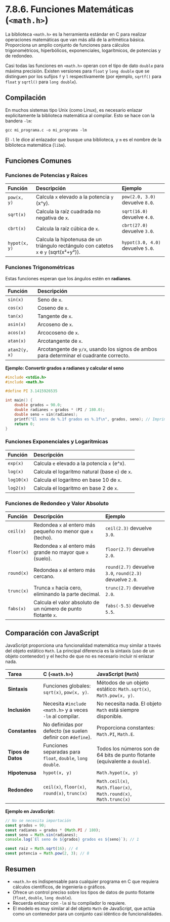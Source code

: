 # 7.8.6. Funciones Matemáticas (`<math.h>`)

La biblioteca `<math.h>` es la herramienta estándar en C para realizar operaciones matemáticas que van más allá de la aritmética básica. Proporciona un amplio conjunto de funciones para cálculos trigonométricos, hiperbólicos, exponenciales, logarítmicos, de potencias y de redondeo.

Casi todas las funciones en `<math.h>` operan con el tipo de dato `double` para máxima precisión. Existen versiones para `float` y `long double` que se distinguen por los sufijos `f` y `l` respectivamente (por ejemplo, `sqrtf()` para `float` y `sqrtl()` para `long double`).

## Compilación

En muchos sistemas tipo Unix (como Linux), es necesario enlazar explícitamente la biblioteca matemática al compilar. Esto se hace con la bandera `-lm`:

`gcc mi_programa.c -o mi_programa -lm`

El `-l` le dice al enlazador que busque una biblioteca, y `m` es el nombre de la biblioteca matemática (`libm`).

## Funciones Comunes

### Funciones de Potencias y Raíces

| Función       | Descripción                                                                           | Ejemplo                           |
| :------------ | :------------------------------------------------------------------------------------ | :-------------------------------- |
| `pow(x, y)`   | Calcula `x` elevado a la potencia `y` (x^y).                                          | `pow(2.0, 3.0)` devuelve `8.0`.   |
| `sqrt(x)`     | Calcula la raíz cuadrada no negativa de `x`.                                          | `sqrt(16.0)` devuelve `4.0`.      |
| `cbrt(x)`     | Calcula la raíz cúbica de `x`.                                                        | `cbrt(27.0)` devuelve `3.0`.      |
| `hypot(x, y)` | Calcula la hipotenusa de un triángulo rectángulo con catetos `x` e `y` (sqrt(x²+y²)). | `hypot(3.0, 4.0)` devuelve `5.0`. |

### Funciones Trigonométricas

Estas funciones esperan que los ángulos estén en **radianes**.

| Función       | Descripción                                                                              |
| :------------ | :--------------------------------------------------------------------------------------- |
| `sin(x)`      | Seno de `x`.                                                                             |
| `cos(x)`      | Coseno de `x`.                                                                           |
| `tan(x)`      | Tangente de `x`.                                                                         |
| `asin(x)`     | Arcoseno de `x`.                                                                         |
| `acos(x)`     | Arcocoseno de `x`.                                                                       |
| `atan(x)`     | Arcotangente de `x`.                                                                     |
| `atan2(y, x)` | Arcotangente de `y/x`, usando los signos de ambos para determinar el cuadrante correcto. |

**Ejemplo: Convertir grados a radianes y calcular el seno**

```c
#include <stdio.h>
#include <math.h>

#define PI 3.1415926535

int main() {
    double grados = 90.0;
    double radianes = grados * (PI / 180.0);
    double seno = sin(radianes);
    printf("El seno de %.1f grados es %.1f\n", grados, seno); // Imprime 1.0
    return 0;
}
```

### Funciones Exponenciales y Logarítmicas

| Función    | Descripción                                     |
| :--------- | :---------------------------------------------- |
| `exp(x)`   | Calcula `e` elevado a la potencia `x` (e^x).    |
| `log(x)`   | Calcula el logaritmo natural (base `e`) de `x`. |
| `log10(x)` | Calcula el logaritmo en base 10 de `x`.         |
| `log2(x)`  | Calcula el logaritmo en base 2 de `x`.          |

### Funciones de Redondeo y Valor Absoluto

| Función    | Descripción                                                   | Ejemplo                                                   |
| :--------- | :------------------------------------------------------------ | :-------------------------------------------------------- |
| `ceil(x)`  | Redondea `x` al entero más pequeño no menor que `x` (techo).  | `ceil(2.3)` devuelve `3.0`.                               |
| `floor(x)` | Redondea `x` al entero más grande no mayor que `x` (suelo).   | `floor(2.7)` devuelve `2.0`.                              |
| `round(x)` | Redondea `x` al entero más cercano.                           | `round(2.7)` devuelve `3.0`, `round(2.3)` devuelve `2.0`. |
| `trunc(x)` | Trunca `x` hacia cero, eliminando la parte decimal.           | `trunc(2.7)` devuelve `2.0`.                              |
| `fabs(x)`  | Calcula el valor absoluto de un número de punto flotante `x`. | `fabs(-5.5)` devuelve `5.5`.                              |

## Comparación con JavaScript

JavaScript proporciona una funcionalidad matemática muy similar a través del objeto estático `Math`. La principal diferencia es la sintaxis (uso de un objeto contenedor) y el hecho de que no es necesario incluir ni enlazar nada.

| Tarea              | C (`<math.h>`)                                              | JavaScript (`Math`)                                                          |
| :----------------- | :---------------------------------------------------------- | :--------------------------------------------------------------------------- |
| **Sintaxis**       | Funciones globales: `sqrt(x)`, `pow(x, y)`.                 | Métodos de un objeto estático: `Math.sqrt(x)`, `Math.pow(x, y)`.             |
| **Inclusión**      | Necesita `#include <math.h>` y a veces `-lm` al compilar.   | No necesita nada. El objeto `Math` está siempre disponible.                  |
| **Constantes**     | No definidas por defecto (se suelen definir con `#define`). | Proporciona constantes: `Math.PI`, `Math.E`.                                 |
| **Tipos de Datos** | Funciones separadas para `float`, `double`, `long double`.  | Todos los números son de 64 bits de punto flotante (equivalente a `double`). |
| **Hipotenusa**     | `hypot(x, y)`                                               | `Math.hypot(x, y)`                                                           |
| **Redondeo**       | `ceil(x)`, `floor(x)`, `round(x)`, `trunc(x)`               | `Math.ceil(x)`, `Math.floor(x)`, `Math.round(x)`, `Math.trunc(x)`            |

**Ejemplo en JavaScript:**

```javascript
// No se necesita importación
const grados = 90;
const radianes = grados * (Math.PI / 180);
const seno = Math.sin(radianes);
console.log(`El seno de ${grados} grados es ${seno}`); // 1

const raiz = Math.sqrt(16); // 4
const potencia = Math.pow(2, 3); // 8
```

## Resumen

- `<math.h>` es indispensable para cualquier programa en C que requiera cálculos científicos, de ingeniería o gráficos.
- Ofrece un control preciso sobre los tipos de datos de punto flotante (`float`, `double`, `long double`).
- Recuerda enlazar con `-lm` si tu compilador lo requiere.
- El modelo es muy similar al del objeto `Math` de JavaScript, que actúa como un contenedor para un conjunto casi idéntico de funcionalidades.
